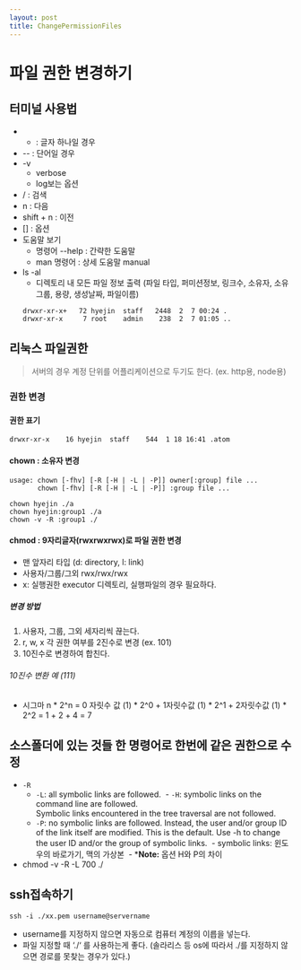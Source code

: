 ```yaml
---
layout: post
title: ChangePermissionFiles
---
```


# 파일 권한 변경하기 

## 터미널 사용법
- - : 글자 하나일 경우 
- -- : 단어일 경우 
- -v
  - verbose
  - log보는 옵션
- / : 검색
- n : 다음
- shift + n : 이전 
- [] : 옵션
- 도움말 보기
  - 명령어 --help : 간략한 도움말
  - man 명령어 : 상세 도움말 manual
- ls -al
  - 디렉토리 내 모든 파일 정보 출력
  (파일 타입, 퍼미션정보, 링크수, 소유자, 소유그룹, 용량, 생성날짜, 파일이름)
  ```
  drwxr-xr-x+   72 hyejin  staff   2448  2  7 00:24 .
  drwxr-xr-x     7 root    admin    238  2  7 01:05 ..
  ```

## 리눅스 파일권한 
> 서버의 경우 계정 단위를 어플리케이션으로 두기도 한다. (ex. http용, node용)

### 권한 변경 
#### 권한 표기 
`drwxr-xr-x    16 hyejin  staff    544  1 18 16:41 .atom`

#### chown : 소유자 변경 
```
usage: chown [-fhv] [-R [-H | -L | -P]] owner[:group] file ...
       chown [-fhv] [-R [-H | -L | -P]] :group file ...
```
```
chown hyejin ./a
chown hyejin:group1 ./a
chown -v -R :group1 ./
```

#### chmod : 9자리글자(rwxrwxrwx)로 파일 권한 변경
- 맨 앞자리 타입 (d: directory, l: link) 
- 사용자/그룹/그외 rwx/rwx/rwx
- x: 실행권한 executor
    디렉토리, 실행파일의 경우 필요하다.

##### 변경 방법 
1. 사용자, 그룹, 그외 세자리씩 끊는다.
2. r, w, x 각 권한 여부를 2진수로 변경 (ex. 101)
3. 10진수로 변경하여 합친다. 

###### 10진수 변환 예 (111)
- 시그마 n * 2^n
 = 0 자릿수 값 (1) * 2^0 + 1자릿수값 (1) * 2^1 + 2자릿수값 (1) * 2^2
 = 1 + 2 + 4 = 7
 
## 소스폴더에 있는 것들 한 명령어로 한번에 같은 권한으로 수정
- `-R` 
  - `-L`: all symbolic links are followed.
  - `-H`: symbolic links on the command line are followed.  
        Symbolic links encountered in the tree traversal are not followed.
  - `-P`: no symbolic links are followed.
        Instead, the user and/or group ID of the link itself are modified.
        This is the default. Use -h to change the user ID and/or the group of symbolic links.
  - symbolic links: 윈도우의 바로가기, 맥의 가상본 
  - ***Note:** 옵션 H와 P의 차이
- chmod -v -R -L 700 ./

## ssh접속하기
```
ssh -i ./xx.pem username@servername
```
- username를 지정하지 않으면 자동으로 컴퓨터 계정의 이릅을 넣는다.
- 파일 지정할 때  ‘./‘ 를 사용하는게 좋다. (솔라리스 등 os에 따라서 ./를 지정하지 않으면 경로를 못찾는 경우가 있다.)  
